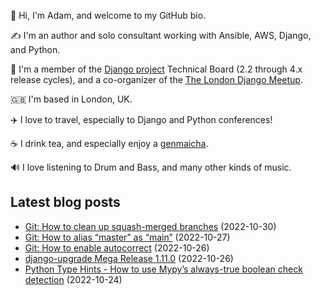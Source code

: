 <p>👋 Hi, I'm Adam, and welcome to my GitHub bio.<p>✍️ I'm an author and solo consultant working with Ansible, AWS, Django, and Python.<p>🦄 I'm a member of the <a class="reference external" href="https://www.djangoproject.com/foundation/teams/">Django project</a> Technical Board (2.2 through 4.x release cycles), and a co-organizer of the <a class="reference external" href="https://www.djangolondon.com/">The London Django Meetup</a>.<p>🇬🇧 I'm based in London, UK.<p>✈️ I love to travel, especially to Django and Python conferences!<p>☕️ I drink tea, and especially enjoy a <a class="reference external" href="https://en.wikipedia.org/wiki/Genmaicha">genmaicha</a>.<p>🔊 I love listening to Drum and Bass, and many other kinds of music.</p></p></p></p></p></p></p>

## Latest blog posts

* [Git: How to clean up squash-merged branches](https://adamj.eu/tech/2022/10/30/git-how-to-clean-up-squash-merged-branches/) (2022-10-30)
* [Git: How to alias “master” as “main”](https://adamj.eu/tech/2022/10/27/git-how-to-alias-master-as-main/) (2022-10-27)
* [Git: How to enable autocorrect](https://adamj.eu/tech/2022/10/26/git-how-to-enable-autocorrect/) (2022-10-26)
* [django-upgrade Mega Release 1.11.0](https://adamj.eu/tech/2022/10/26/django-upgrade-mega-release/) (2022-10-26)
* [Python Type Hints - How to use Mypy’s always-true boolean check detection](https://adamj.eu/tech/2022/10/24/python-type-hints-truthy-bool/) (2022-10-24)